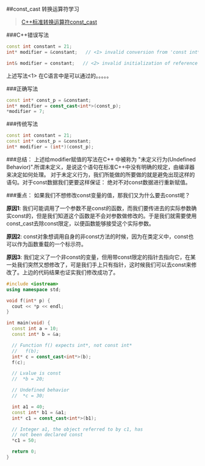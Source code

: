 ##const_cast 转换运算符学习

>[C++标准转换运算符const_cast](http://www.cnblogs.com/ider/archive/2011/07/22/cpp_cast_operator_part2.html)

###C++错误写法
```C++
const int constant = 21;
int* modifier = &constant;   // <1> invalid conversion from 'const int*' to 'int*'

int& modifier = constant;   // <2> invalid initialization of reference of type 'int&' from expression of type 'const int'
```
上述写法<1> 在C语言中是可以通过的。。。。。

###正确写法
```C++
const int* const_p = &constant;
int* modifier = const_cast<int*>(const_p);
*modifier = 7;
```

###传统写法
```C++
const int constant = 21;
const int* const_p = &constant;
int* modifier = (int*)(const_p);
```

###总结：
   上述给modifier赋值的写法在C++ 中被称为
"未定义行为(Undefined Behavior)".所谓未定义，是说这个语句在标准C++中没有明确的规定，由编译器来决定如何处理。
   对于未定义行为，我们所能做的所要做的就是避免出现这样的语句。对于const数据我们更要这样保证：
绝对不对const数据进行重新赋值。


###重点：
如果我们不想修改const变量的值，那我们又为什么要去const呢？

**原因1**: 我们可能调用了一个参数不是const的函数，而我们要传进去的实际参数确实const的，但是我们知道这个函数是不会对参数做修改的。于是我们就需要使用const_cast去除const限定，以便函数能够接受这个实际参数。

**原因2**: const对象想调用自身的非const方法的时候，因为在类定义中，const也可以作为函数重载的一个标示符。

**原因3**: 我们定义了一个非const的变量，但用带const限定的指针去指向它，在某一处我们突然又想修改了，可是我们手上只有指针，这时候我们可以去const来修改了。上边的代码结果也证实我们修改成功了。
```C++
#include <iostream>
using namespace std;

void f(int* p) {
  cout << *p << endl;
}

int main(void) {
  const int a = 10;
  const int* b = &a;

  // Function f() expects int*, not const int*
  //   f(b);
  int* c = const_cast<int*>(b);
  f(c);

  // Lvalue is const
  //  *b = 20;

  // Undefined behavior
  //  *c = 30;

  int a1 = 40;
  const int* b1 = &a1;
  int* c1 = const_cast<int*>(b1);

  // Integer a1, the object referred to by c1, has
  // not been declared const
  *c1 = 50;

  return 0;
}
```

